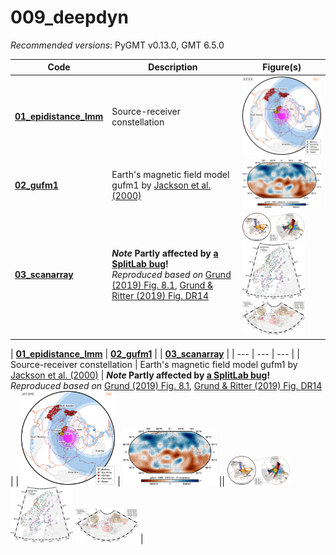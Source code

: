 # 009_deepdyn

_Recommended versions_: PyGMT v0.13.0, GMT 6.5.0

| Code | Description | Figure(s) |
| --- | --- | --- |
| **[01_epidistance_lmm](https://github.com/yvonnefroehlich/GMT_PyGMT_plotting/tree/main/009_deepdyn/01_epidistance_lmm/map_epidist_LMM_XKS_ScS.py)** | Source-receiver constellation | <img src="https://github.com/yvonnefroehlich/gmt-pygmt-plotting/blob/main/009_deepdyn/01_epidistance_lmm/02_out_figs/map_epidist_LMM_XKS_center42E35N_epi140E15N.png" width="150"> |
| **[02_gufm1](https://github.com/yvonnefroehlich/GMT_PyGMT_plotting/tree/main/009_deepdyn/02_gufm1/map_gufm1_1980_2900km.py)**                       | Earth's magnetic field model gufm1 by [Jackson et al. (2000)](https://www.jstor.org/stable/2666741) | <img src="https://github.com/yvonnefroehlich/gmt-pygmt-plotting/blob/main/009_deepdyn/02_gufm1/02_out_figs/gufm1_1980_2900km_Z.png" width="150"> |
| **[03_scanarray](https://github.com/yvonnefroehlich/GMT_PyGMT_plotting/tree/main/009_deepdyn/03_scanarray)**                                        | **_Note_ Partly affected by [a SplitLab bug](https://doi.org/10.4401/ag-8781)!** <br> _Reproduced based on_ [Grund (2019) Fig. 8.1](https://doi.org/10.5445/IR/1000091425), [Grund & Ritter (2019) Fig. DR14](https://doi.org/10.1130/G45514.1) | <img src="https://github.com/yvonnefroehlich/gmt-pygmt-plotting/blob/main/009_deepdyn/03_scanarray/01_epidist_rays/02_out_figs/map_epidist_rays_merge.png" width="100"> <img src="https://github.com/yvonnefroehlich/gmt-pygmt-plotting/blob/main/009_deepdyn/03_scanarray/02_network_xks_pairs/02_out_figs/map_network_xks_pairs.png" width="100"> <img src="https://github.com/yvonnefroehlich/gmt-pygmt-plotting/blob/main/009_deepdyn/03_scanarray/03_lmm_piercpoints_studies/02_out_figs/map_lmm_piercpoints_studies_GR2019_DR14.png" width="100"> |


| **[01_epidistance_lmm](https://github.com/yvonnefroehlich/GMT_PyGMT_plotting/tree/main/009_deepdyn/01_epidistance_lmm/map_epidist_LMM_XKS_ScS.py)** | **[02_gufm1](https://github.com/yvonnefroehlich/GMT_PyGMT_plotting/tree/main/009_deepdyn/02_gufm1/map_gufm1_1980_2900km.py)**  | | **[03_scanarray](https://github.com/yvonnefroehlich/GMT_PyGMT_plotting/tree/main/009_deepdyn/03_scanarray)** |
| --- | --- | --- |
| Source-receiver constellation | Earth's magnetic field model gufm1 by [Jackson et al. (2000)](https://www.jstor.org/stable/2666741) | **_Note_ Partly affected by [a SplitLab bug](https://doi.org/10.4401/ag-8781)!** <br> _Reproduced based on_ [Grund (2019) Fig. 8.1](https://doi.org/10.5445/IR/1000091425), [Grund & Ritter (2019) Fig. DR14](https://doi.org/10.1130/G45514.1) |
| <img src="https://github.com/yvonnefroehlich/gmt-pygmt-plotting/blob/main/009_deepdyn/01_epidistance_lmm/02_out_figs/map_epidist_LMM_XKS_center42E35N_epi140E15N.png" width="150"> | <img src="https://github.com/yvonnefroehlich/gmt-pygmt-plotting/blob/main/009_deepdyn/02_gufm1/02_out_figs/gufm1_1980_2900km_Z.png" width="150"> || <img src="https://github.com/yvonnefroehlich/gmt-pygmt-plotting/blob/main/009_deepdyn/03_scanarray/01_epidist_rays/02_out_figs/map_epidist_rays_merge.png" width="100"> <img src="https://github.com/yvonnefroehlich/gmt-pygmt-plotting/blob/main/009_deepdyn/03_scanarray/02_network_xks_pairs/02_out_figs/map_network_xks_pairs.png" width="100"> <img src="https://github.com/yvonnefroehlich/gmt-pygmt-plotting/blob/main/009_deepdyn/03_scanarray/03_lmm_piercpoints_studies/02_out_figs/map_lmm_piercpoints_studies_GR2019_DR14.png" width="100"> |
